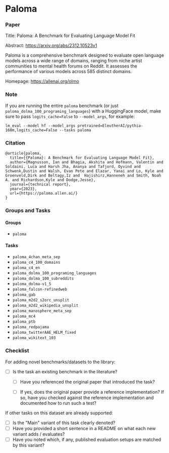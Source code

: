 # Paloma

### Paper
Title: Paloma: A Benchmark for Evaluating Language Model Fit

Abstract: https://arxiv.org/abs/2312.10523v1

Paloma is a comprehensive benchmark designed to evaluate open language models across a wide range of domains, ranging from niche artist communities to mental health forums on Reddit. It assesses the performance of various models across 585 distinct domains.

Homepage: https://allenai.org/olmo


### Note

If you are running the entire `paloma` benchmark (or just `paloma_dolma_100_programing_languages`) with a HuggingFace model, make sure to pass `logits_cache=False` to `--model_args`, for example:
```
lm_eval --model hf --model_args pretrained=EleutherAI/pythia-160m,logits_cache=False --tasks paloma
```


### Citation
```
@article{paloma,
  title={{Paloma}: A Benchmark for Evaluating Language Model Fit},
  author={Magnusson, Ian and Bhagia, Akshita and Hofmann, Valentin and Soldaini, Luca and Harsh Jha, Ananya and Tafjord, Oyvind and Schwenk,Dustin and Walsh, Evan Pete and Elazar, Yanai and Lo, Kyle and Groenveld,Dirk and Beltagy,Iz and  Hajishirz,Hanneneh and Smith, Noah A. and Richardson,Kyle and Dodge,Jesse},
  journal={technical report},
  year={2023},
  url={https://paloma.allen.ai/}
}
```

### Groups and Tasks

#### Groups

* `paloma`

#### Tasks

* `paloma_4chan_meta_sep`
* `paloma_c4_100_domains`
* `paloma_c4_en`
* `paloma_dolma_100_programing_languages`
* `paloma_dolma_100_subreddits`
* `paloma_dolma-v1_5`
* `paloma_falcon-refinedweb`
* `paloma_gab`
* `paloma_m2d2_s2orc_unsplit`
* `paloma_m2d2_wikipedia_unsplit`
* `paloma_manosphere_meta_sep`
* `paloma_mc4`
* `paloma_ptb`
* `paloma_redpajama`
* `paloma_twitterAAE_HELM_fixed`
* `paloma_wikitext_103`

### Checklist

For adding novel benchmarks/datasets to the library:
* [ ] Is the task an existing benchmark in the literature?
  * [ ] Have you referenced the original paper that introduced the task?
  * [ ] If yes, does the original paper provide a reference implementation? If so, have you checked against the reference implementation and documented how to run such a test?


If other tasks on this dataset are already supported:
* [ ] Is the "Main" variant of this task clearly denoted?
* [ ] Have you provided a short sentence in a README on what each new variant adds / evaluates?
* [ ] Have you noted which, if any, published evaluation setups are matched by this variant?
